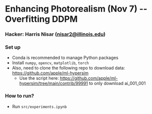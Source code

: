 # Enhancing Photorealism (Nov 7) -- Overfitting DDPM
### Hacker: Harris Nisar (nisar2@illinois.edu)

### Set up
- Conda is recommended to manage Python packages
- Install `numpy`, `opencv`, `matplotlib`, `torch`
- Also, need to clone the following repo to download data: https://github.com/apple/ml-hypersim
    - Use the script here: https://github.com/apple/ml-hypersim/tree/main/contrib/99991 to only download ai_001_001

### How to run?
- Run `src/experiments.ipynb`